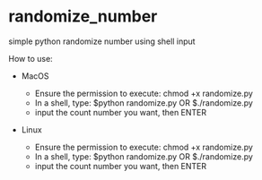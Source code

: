 # randomize_number
simple python randomize number using shell input


How to use:
- MacOS 
  - Ensure the permission to execute: chmod +x randomize.py
  - In a shell, type:
    $python randomize.py 
    OR
    $./randomize.py
  - input the count number you want, then ENTER
  
- Linux
  - Ensure the permission to execute: chmod +x randomize.py
  - In a shell, type:
    $python randomize.py 
    OR
    $./randomize.py
  - input the count number you want, then ENTER
